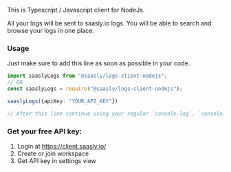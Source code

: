 This is Typescript / Javascript client for NodeJs.

All your logs will be sent to saasly.io logs. You will be able to search and browse your logs in one place.


### Usage

Just make sure to add this line as soon as possible in your code.

```typescript
import saaslyLogs from "@saasly/logs-client-nodejs";
// OR
const saaslyLogs = require("@saasly/logs-client-nodejs");

saaslyLogs({apiKey: "YOUR_API_KEY"})

// After this line continue using your regular `console.log`, `console.warn`, `console.error`, `console.info` functions.
```

### Get your free API key:

1. Login at https://client.saasly.io/
2. Create or join workspace
3. Get API key in settings view
